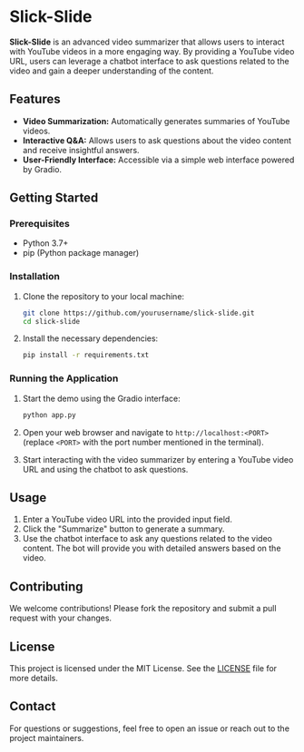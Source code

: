 # Slick-Slide

**Slick-Slide** is an advanced video summarizer that allows users to interact with YouTube videos in a more engaging way. By providing a YouTube video URL, users can leverage a chatbot interface to ask questions related to the video and gain a deeper understanding of the content.

## Features
- **Video Summarization:** Automatically generates summaries of YouTube videos.
- **Interactive Q&A:** Allows users to ask questions about the video content and receive insightful answers.
- **User-Friendly Interface:** Accessible via a simple web interface powered by Gradio.

## Getting Started

### Prerequisites
- Python 3.7+
- pip (Python package manager)

### Installation

1. Clone the repository to your local machine:

    ```bash
    git clone https://github.com/yourusername/slick-slide.git
    cd slick-slide
    ```

2. Install the necessary dependencies:

    ```bash
    pip install -r requirements.txt
    ```

### Running the Application

1. Start the demo using the Gradio interface:

    ```bash
    python app.py
    ```

2. Open your web browser and navigate to `http://localhost:<PORT>` (replace `<PORT>` with the port number mentioned in the terminal).

3. Start interacting with the video summarizer by entering a YouTube video URL and using the chatbot to ask questions.

## Usage

1. Enter a YouTube video URL into the provided input field.
2. Click the "Summarize" button to generate a summary.
3. Use the chatbot interface to ask any questions related to the video content. The bot will provide you with detailed answers based on the video.

## Contributing

We welcome contributions! Please fork the repository and submit a pull request with your changes.

## License

This project is licensed under the MIT License. See the [LICENSE](LICENSE) file for more details.

## Contact

For questions or suggestions, feel free to open an issue or reach out to the project maintainers.
